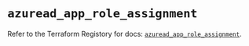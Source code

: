 # `azuread_app_role_assignment`

Refer to the Terraform Registory for docs: [`azuread_app_role_assignment`](https://registry.terraform.io/providers/hashicorp/azuread/2.44.1/docs/resources/app_role_assignment).
